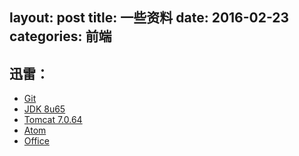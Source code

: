 layout: post
title: 一些资料
date: 2016-02-23
categories: 前端
---

## 迅雷：
* [Git](http://gdl.lixian.vip.xunlei.com/download?fid=8SU6hSlVJ6nP4b4UfTusAeOfKOYA4+kBAAAAAFeeFF35LwBCDgA++kZkphfA9vec&mid=666&threshold=150&tid=3BD6DF0B3050ABBB3E2CB1E72B83956B&srcid=4&verno=1&g=579E145DF92F00420E003EFA4664A617C0F6F79C&scn=c11&i=579E145DF92F00420E003EFA4664A617C0F6F79C&t=0&ui=172708472&ti=1098154003797760&s=32105216&m=0&n=0126589072322E362E501CD26B2D6269744F549C3A00000000&ff=0&co=79D51202C03EBAF44C5C595B5D8AD6CF&cm=1&pk=lixian&ak=1:1:3:3&e=1461898822&ms=10485760&ck=CD6A9E40198D9340146FB97B8E20E821&at=0369F84D0FB6D2D469C131BC7A9FB839&from=1)
* [JDK 8u65](http://gdl.lixian.vip.xunlei.com/download?fid=wFgYG4ZaBUodcRvOiIsyBRZYiypYEKkLAAAAAJMZ0oAqNVlmVVNX6Nt5N86qBTp4&mid=666&threshold=150&tid=2C99C23C621BEB3FDA1B12F2155DF4B5&srcid=4&verno=1&g=9319D2802A355966555357E8DB7937CEAA053A78&scn=u1&i=9319D2802A355966555357E8DB7937CEAA053A78&t=1&ui=172708472&ti=1102395698190080&s=195629144&m=0&n=010B558F72387536354C468D31646F77734C49D26B2E657865&ff=0&co=F6E46BCACA9B9C9E13477CC3CBBBB4D3&cm=1&pk=lixian&ak=1:1:3:3&e=1461898821&ms=10485760&ck=CD6A9E40198D9340146FB97B8E20E821&at=EB7801D29FC7A46EEF564FA37EC37D1C&from=1
)
* [Tomcat 7.0.64](http://gdl.lixian.vip.xunlei.com/download?fid=NRjVULOVHL2wLt+kEnVbSFnJHozbd5QAAAAAAEKTAST5Tpwt5zDgjCkk/W/XsYAI&mid=666&threshold=150&tid=B36B73AEFE3B3C5B83A75015311BA4DC&srcid=4&verno=1&g=42930124F94E9C2DE730E08C2924FD6FD7B18008&scn=c6&i=42930124F94E9C2DE730E08C2924FD6FD7B18008&t=1&ui=172708472&ti=1098151267342080&s=9730011&m=0&n=010041853C68652D740E5C873E742D372E511FD26B2E657865&ff=0&co=C421A6ABB91DE7BE3212BC854E1E3FD5&cm=1&pk=lixian&ak=1:1:3:3&e=1461898822&ms=10485760&ck=CD6A9E40198D9340146FB97B8E20E821&at=5A9B928E2C5BBC81DF7EEECF3B1B180D&from=1
)
* [Atom](http://112.253.38.132/AtomSetup.exe?fid=TB*9vc0LEa1rhggduVZxi7ncLITQKVEFAAAAAGVz1v4yLu5RrdmAOSIKEOdAepTI&mid=666&threshold=150&tid=86474C604CA5D22D394A606CFB788825&srcid=119&verno=1
)
* [Office](ed2k://|file|SW_DVD5_Office_Professional_Plus_2016_64Bit_ChnSimp_MLF_X20-42426.ISO|1123452928|31087A00FF67D4F5B4CBF4AA07C3433B|/
)
